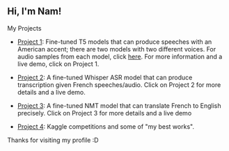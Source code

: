 ## Hi, I'm Nam! 

My Projects

- [Project 1](https://github.com/bnam2103/T5-Text-to-Speech-US-English): Fine-tuned T5 models that can produce speeches with an American accent; there are two models with two different voices. For audio samples from each model, click [here](https://bnam2103.github.io/tts_t5/). For more information and a live demo, click on Project 1.

- [Project 2](https://huggingface.co/nambn0321/ASR_french_3): A fine-tuned Whisper ASR model that can produce transcription given French speeches/audio. Click on Project 2 for more details and a live demo.

- [Project 3](https://huggingface.co/nambn0321/NMT_opus_fr_en): A fine-tuned NMT model that can translate French to English precisely. Click on Project 3 for more details and a live demo

- [Project 4](https://github.com/bnam2103/Kaggle_competitions): Kaggle competitions and some of "my best works".
 

Thanks for visiting my profile :D
